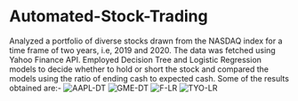 # Automated-Stock-Trading
Analyzed a portfolio of diverse stocks drawn from the NASDAQ index for a time frame of two years, i.e, 2019 and 2020. The data was fetched using Yahoo Finance API. Employed Decision Tree and Logistic Regression models to decide whether to hold or short the stock and compared the models using the ratio of ending cash to expected cash. Some of the results obtained are:-
![AAPL-DT](https://user-images.githubusercontent.com/45733974/132857054-f97321b6-f7ad-46f4-938a-c46002f03907.png)
![GME-DT](https://user-images.githubusercontent.com/45733974/132856332-667bc477-c64c-4142-a15d-4ec29bf39320.png)
![F-LR](https://user-images.githubusercontent.com/45733974/132856530-a3931500-955d-4bd5-aef5-ef2eb28d2e64.png)
![TYO-LR](https://user-images.githubusercontent.com/45733974/132856556-e8758bb6-6e0c-4439-80ac-ead974657ab2.png)
